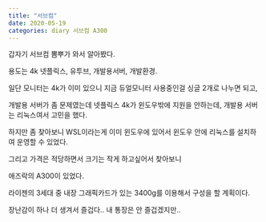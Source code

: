 ```yaml
---
title: "서브컴"
date: 2020-05-19
categories: diary 서브컴 A300
---
```


갑자기 서브컴 뽐뿌가 와서 알아봤다.

용도는 4k 넷플릭스, 유투브, 개발용서버, 개발환경.

일단 모니터는 4k가 이미 있으니 지금 듀얼모니터 사용중인걸 싱글 2개로 나누면 되고,

개발용 서버가 좀 문제였는데 넷플릭스 4k가 윈도우밖에 지원을 안하는데, 개발용 서버는 리눅스여서 고민을 했다.

하지만 좀 찾아보니 WSL이라는게 이미 윈도우에 있어서 윈도우 안에 리눅스를 설치하여 운영할 수 있었다.

그리고 가격은 적당하면서 크기는 작게 하고싶어서 찾아보니

애즈락의 A300이 있었다.

라이젠의 3세대 중 내장 그래픽카드가 있는 3400g를 이용해서 구성을 할 계획이다.

장난감이 하나 더 생겨서 즐겁다.. 내 통장은 안 즐겁겠지만..
